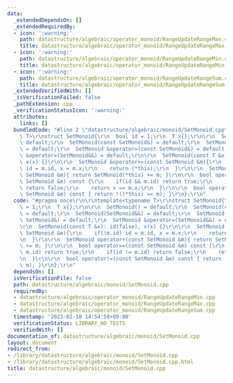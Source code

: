 ```yaml
---
data:
  _extendedDependsOn: []
  _extendedRequiredBy:
  - icon: ':warning:'
    path: datastructure/algebraic/operator_monoid/RangeUpdateRangeMax.cpp
    title: datastructure/algebraic/operator_monoid/RangeUpdateRangeMax.cpp
  - icon: ':warning:'
    path: datastructure/algebraic/operator_monoid/RangeUpdateRangeMin.cpp
    title: datastructure/algebraic/operator_monoid/RangeUpdateRangeMin.cpp
  - icon: ':warning:'
    path: datastructure/algebraic/operator_monoid/RangeUpdateRangeSum.cpp
    title: datastructure/algebraic/operator_monoid/RangeUpdateRangeSum.cpp
  _extendedVerifiedWith: []
  _isVerificationFailed: false
  _pathExtension: cpp
  _verificationStatusIcon: ':warning:'
  attributes:
    links: []
  bundledCode: "#line 2 \"datastructure/algebraic/monoid/SetMonoid.cpp\"\n\r\ntemplate<typename\
    \ T>\r\nstruct SetMonoid{\r\n  bool id = 1;\r\n  T x{};\r\n\r\n  SetMonoid() =\
    \ default;\r\n  SetMonoid(const SetMonoid&) = default;\r\n  SetMonoid(SetMonoid&&)\
    \ = default;\r\n  SetMonoid &operator=(const SetMonoid&) = default;\r\n  SetMonoid\
    \ &operator=(SetMonoid&&) = default;\r\n\r\n  SetMonoid(const T &x): id(false),\
    \ x(x) {}\r\n\r\n  SetMonoid &operator+=(const SetMonoid &m){\r\n    if(!m.id)\
    \ id = m.id, x = m.x;\r\n    return (*this);\r\n  }\r\n\r\n  SetMonoid operator+(const\
    \ SetMonoid &m){ return SetMonoid(*this) += m; }\r\n\r\n  bool operator==(const\
    \ SetMonoid &m) const {\r\n    if(id && m.id) return true;\r\n    if(id != m.id)\
    \ return false;\r\n    return x == m.x;\r\n  }\r\n\r\n  bool operator!=(const\
    \ SetMonoid &m) const { return !((*this) == m); }\r\n};\r\n"
  code: "#pragma once\r\n\r\ntemplate<typename T>\r\nstruct SetMonoid{\r\n  bool id\
    \ = 1;\r\n  T x{};\r\n\r\n  SetMonoid() = default;\r\n  SetMonoid(const SetMonoid&)\
    \ = default;\r\n  SetMonoid(SetMonoid&&) = default;\r\n  SetMonoid &operator=(const\
    \ SetMonoid&) = default;\r\n  SetMonoid &operator=(SetMonoid&&) = default;\r\n\
    \r\n  SetMonoid(const T &x): id(false), x(x) {}\r\n\r\n  SetMonoid &operator+=(const\
    \ SetMonoid &m){\r\n    if(!m.id) id = m.id, x = m.x;\r\n    return (*this);\r\
    \n  }\r\n\r\n  SetMonoid operator+(const SetMonoid &m){ return SetMonoid(*this)\
    \ += m; }\r\n\r\n  bool operator==(const SetMonoid &m) const {\r\n    if(id &&\
    \ m.id) return true;\r\n    if(id != m.id) return false;\r\n    return x == m.x;\r\
    \n  }\r\n\r\n  bool operator!=(const SetMonoid &m) const { return !((*this) ==\
    \ m); }\r\n};\r\n"
  dependsOn: []
  isVerificationFile: false
  path: datastructure/algebraic/monoid/SetMonoid.cpp
  requiredBy:
  - datastructure/algebraic/operator_monoid/RangeUpdateRangeMin.cpp
  - datastructure/algebraic/operator_monoid/RangeUpdateRangeMax.cpp
  - datastructure/algebraic/operator_monoid/RangeUpdateRangeSum.cpp
  timestamp: '2023-02-10 14:54:58+09:00'
  verificationStatus: LIBRARY_NO_TESTS
  verifiedWith: []
documentation_of: datastructure/algebraic/monoid/SetMonoid.cpp
layout: document
redirect_from:
- /library/datastructure/algebraic/monoid/SetMonoid.cpp
- /library/datastructure/algebraic/monoid/SetMonoid.cpp.html
title: datastructure/algebraic/monoid/SetMonoid.cpp
---
```

